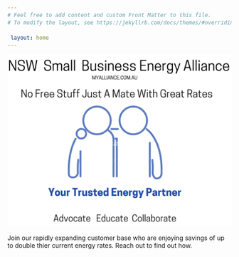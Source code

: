 ```yaml
---
# Feel free to add content and custom Front Matter to this file.
# To modify the layout, see https://jekyllrb.com/docs/themes/#overriding-theme-defaults

 layout: home
---  
```


![NSW Small Business Energy Alliance. Uniting for Fair Energy Prices & Success. Advocate Educate Collaborate.](/assets/indexV2.png) 

Join our rapidly expanding customer base who are enjoying savings of up to double thier current energy rates. Reach out to find out how.

